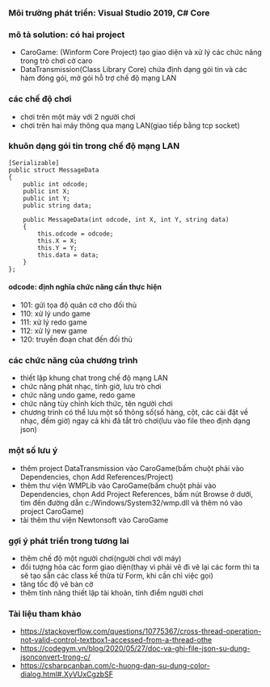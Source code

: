 ### Môi trường phát triển: Visual Studio 2019, C# Core
### mô tả solution: có hai project
- CaroGame: (Winform Core Project) tạo giao diện và xử lý các chức năng trong trò chơi cờ caro
- DataTransmission(Class Library Core) chứa định dạng gói tin và các hàm đóng gói, mở gói hỗ trợ chế độ mạng LAN

### các chế độ chơi
- chơi trên một máy với 2 người chơi
- chơi trên hai máy thông qua mạng LAN(giao tiếp bằng tcp socket)

### khuôn dạng gói tin trong chế độ mạng LAN

    [Serializable]
    public struct MessageData
    {
        public int odcode;
        public int X;
        public int Y;
        public string data;

        public MessageData(int odcode, int X, int Y, string data)
        {
            this.odcode = odcode;
            this.X = X;
            this.Y = Y;
            this.data = data;
        }
    };


#### odcode: định nghĩa chức năng cần thực hiện
- 101: gửi tọa độ quân cờ cho đối thủ
- 110: xử lý undo game
- 111: xử lý redo game
- 112: xử lý new game
- 120: truyền đoạn chat đến đối thủ

### các chức năng của chương trình
- thiết lập khung chat trong chế độ mạng LAN
- chức năng phát nhạc, tính giờ, lưu trò chơi
- chức năng undo game, redo game
- chức năng tùy chỉnh kích thức, tên người chơi
- chương trình có thể lưu một số thông số(số hàng, cột, các cài đặt về nhạc, đếm giờ) ngay cả khi đã tắt trò chơi(lưu vào file theo định dạng json)

### một số lưu ý
- thêm project DataTransmission vào CaroGame(bấm chuột phải vào Dependencies, chọn Add References/Project)
- thêm thư viện WMPLib vào CaroGame(bấm chuột phải vào Dependencies, chọn Add Project References, bấm nút Browse ở dưới, tìm đến đường dẫn c:/Windows/System32/wmp.dll và thêm nó vào project CaroGame)
- tải thêm thư viện Newtonsoft vào CaroGame

### gợi ý phát triển trong tương lai
- thêm chế độ một người chơi(người chơi với máy)
- đối tượng hóa các form giao diện(thay vì phải vẽ đi vẽ lại các form thì ta sẽ tạo sẵn các class kế thừa từ Form, khi cần chỉ việc gọi)
- tăng tốc độ vẽ bàn cờ
- thêm tính năng thiết lập tài khoản, tính điểm người chơi
### Tài liệu tham khảo
- https://stackoverflow.com/questions/10775367/cross-thread-operation-not-valid-control-textbox1-accessed-from-a-thread-othe
- https://codegym.vn/blog/2020/05/27/doc-va-ghi-file-json-su-dung-jsonconvert-trong-c/
- https://csharpcanban.com/c-huong-dan-su-dung-color-dialog.html#.XyVUxCgzbSF
